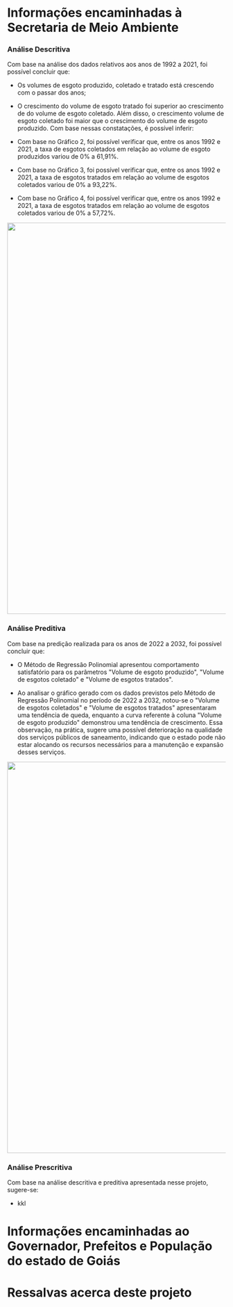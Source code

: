 # Informações encaminhadas à Secretaria de Meio Ambiente
### Análise Descritiva
Com base na análise dos dados relativos aos anos de 1992 a 2021, foi possível concluir que:

- Os volumes de esgoto produzido, coletado e tratado está crescendo com o passar dos anos;

- O crescimento do volume de esgoto tratado foi superior ao crescimento de do volume de esgoto coletado. Além disso, o crescimento volume de esgoto coletado foi maior que o crescimento do volume de esgoto produzido. Com base nessas constatações, é possível inferir:

- Com base no Gráfico 2, foi possível verificar que, entre os anos 1992 e 2021, a taxa de esgotos coletados em relação ao volume de esgoto produzidos variou de 0% a 61,91%.

- Com base no Gráfico 3, foi possível verificar que, entre os anos 1992 e 2021, a taxa de esgotos tratados em relação ao volume de esgotos coletados variou de 0% a 93,22%.

- Com base no Gráfico 4, foi possível verificar que, entre os anos 1992 e 2021, a taxa de esgotos tratados em relação ao volume de esgotos coletados variou de 0% a 57,72%.


<div align="center">
  <img src="https://github.com/user-attachments/assets/55279ba9-31e5-4ac7-89e3-39481e8193ee"  width="900">
</div>

### Análise Preditiva
Com base na predição realizada para os anos de 2022 a 2032, foi possível concluir que:

- O Método de Regressão Polinomial apresentou comportamento satisfatório para os parâmetros "Volume de esgoto produzido", "Volume de esgotos coletado" e "Volume de esgotos tratados".

- Ao analisar o gráfico gerado com os dados previstos pelo Método de Regressão Polinomial no período de 2022 a 2032, notou-se o "Volume de esgotos coletados" e "Volume de esgotos tratados" apresentaram uma tendência de queda, enquanto a curva referente à coluna "Volume de esgoto produzido" demonstrou uma tendência de crescimento. Essa observação, na prática, sugere uma possível deterioração na qualidade dos serviços públicos de saneamento, indicando que o estado pode não estar alocando os recursos necessários para a manutenção e expansão desses serviços.

<div align="center">
  <img src="https://github.com/user-attachments/assets/0c0f77c9-4373-453f-a36d-c4134dbcedbb"  width="900">
</div>

### Análise Prescritiva

Com base na análise descritiva e preditiva apresentada nesse projeto, sugere-se:
- kkl 

# Informações encaminhadas ao Governador, Prefeitos e População do estado de Goiás

# Ressalvas acerca deste projeto
